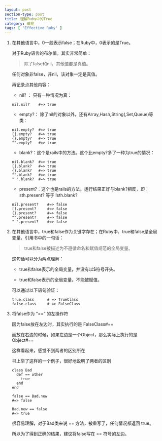 ```yaml
---
layout: post
section-type: post
title: 理解Ruby中的True
category: 编程
tags: [ 'Effective Ruby' ]
---
```


1.	在其他语言中，0一般表示false；在Ruby中，0表示的是True。
	
	对于Ruby语言的布尔值，其实非常简单：
	
	> 除了false和nil，其他值都是真值。
	
	任何对象非false，非nil，该对象一定是真值。

	<!--more--> 
	
	再记录点其他内容：
	
	* nil? ： 只有一种情况为真：

		
	```
	nil.nil? 	#=> true
	```	
		
	* empty?： 除了nil的对象以外，还有Array,Hash,String(,Set,Queue)等类：
		
	```
	nil.empty? 	#=> true
	[].empty? 	#=> true
	{}.empty? 	#=> true
	"".empty? 	#=> true
	```
	
	* blank?：这个是rails中的方法。这个比empty?多了一种为true的情况：
		
	```
	nil.blank? 	#=> true
	[].blank? 	#=> true
	{}.blank? 	#=> true
	"".blank?	#=> true
	" ".blank? 	#=> true
	```
		
	* present?：这个也是rails的方法。运行结果正好与blank?相反，即：sth.present? 等于 !sth.blank?
		
	```
	nil.present? 	#=> false
	[].present? 	#=> false
	{}.present? 	#=> false
	"".present?		#=> false
	" ".present? 	#=> false
	```
	
2.	在其他语言中，true和false作为关键字存在；在Ruby中，true和false是全局变量，引用书中的一句话：

	> true和false被描述为不遵循命名和赋值规范的全局变量。
	
	这句话可以分为两点理解：
	
	* true和false表示的全局变量，并没有以$符号开头。
	
	* true和false表示的全局变量，不能被赋值。
	
	
	可以通过以下语句验证：
	
	```
	true.class 		# => TrueClass
	false.class		# => FalseClass
	```

3. 	将false作为 “==” 的左操作符

	因为false放在左边时，其实执行的是 FalseClass#==
	
	而放在右边的时候，如果左边是一个Object，那么实际上执行的是 Object#==
	
	这样看起来，感觉不到两者的区别所在
	
	书上举了这样的一个例子，很好地说明了两者的区别
	
	```
	class Bad
	  def == other
	    true
	  end
	end

	false == Bad.new 
	#=> false

	Bad.new == false 
	#=> true
	```
	
	很容易理解，对于Bad类来说 == 方法，被重写了，任何情况都返回 true。
	
	所以为了得到正确的结果，建议将false写在 == 符号的左边。
	
	
	
	
	